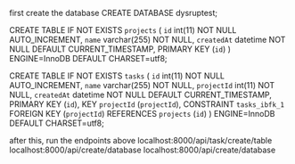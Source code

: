 first create the database
CREATE DATABASE dysruptest;

CREATE TABLE IF NOT EXISTS `projects` (
  `id` int(11) NOT NULL AUTO_INCREMENT,
  `name` varchar(255) NOT NULL,
  `createdAt` datetime NOT NULL DEFAULT CURRENT_TIMESTAMP,
  PRIMARY KEY (`id`)
) ENGINE=InnoDB DEFAULT CHARSET=utf8;

CREATE TABLE IF NOT EXISTS `tasks` (
  `id` int(11) NOT NULL AUTO_INCREMENT,
  `name` varchar(255) NOT NULL,
  `projectId` int(11) NOT NULL,
  `createdAt` datetime NOT NULL DEFAULT CURRENT_TIMESTAMP,
  PRIMARY KEY (`id`),
  KEY `projectId` (`projectId`),
  CONSTRAINT `tasks_ibfk_1` FOREIGN KEY (`projectId`) REFERENCES `projects` (`id`)
) ENGINE=InnoDB DEFAULT CHARSET=utf8;

after this, run the endpoints above 
localhost:8000/api/task/create/table
localhost:8000/api/create/database
localhost:8000/api/create/database
